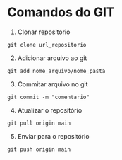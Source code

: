 # Comandos do GIT

1. Clonar repositorio

```shell
git clone url_repositorio
```

2. Adicionar arquivo ao git

```shell
git add nome_arquivo/nome_pasta
```

3. Commitar arquivo no git

```shell
git commit -m "comentario"
``` 

4. Atualizar o repositório

```shell
git pull origin main
``` 

5. Enviar para o repositório

```shell
git push origin main
``` 